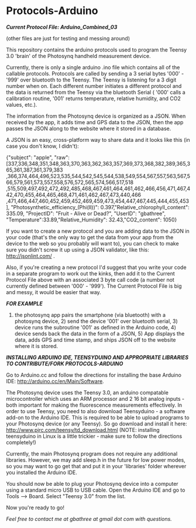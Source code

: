 Protocols-Arduino
=================

***Current Protocol File: Arduino\_Combined\_03***

(other files are just for testing and messing around)

This repository contains the arduino protocols used to program the Teensy 3.0 'brain' of the Photosynq handheld measurement device.

Currently, there is only a single arduino .ino file which contains all of the callable protocols.  Protocols are called by sending a 3 serial bytes '000' - '999' over bluetooth to the Teensy.  The Teensy is listening for a 3 digit number when on.  Each different number initiates a different protocol and the data is returned from the Teensy via the bluetooth Serial ( '000' calls a calibration routine, '001' returns temperature, relative humidity, and CO2 values, etc.).

The information from the Photosynq device is organized as a JSON.  When received by the app, it adds time and GPS data to the JSON, then the app passes the JSON along to the website where it stored in a database.

A JSON is an easy, cross-platform way to share data and it looks like this (in case you don't know, I didn't):

{"subject": "apple", "raw": [337,336,348,351,348,363,370,363,362,363,357,369,373,368,382,389,365,365,361,387,361,379,383
,366,374,464,496,523,535,544,542,545,544,538,549,554,567,557,563,567,566,579,561,573,557,558,576,572,565,574,566,517,518
,515,509,497,492,472,492,485,468,467,461,464,461,462,466,456,471,467,442,470,455,464,465,468,471,461,462,467,473,440,466
,471,466,447,460,452,459,452,469,459,473,454,447,467,445,444,455,453], "Photosynthetic\_efficiency\_(Phi(II))": 
0.397,"Relative\_chlorophyll\_content": 335.09, "ProjectID": "Fruit - Alive or Dead?",  "UserID": "gbathree", "Temperature":33.89,"Relative\_Humidity": 32.43,"CO2\_content": 1050}

If you want to create a new protocol and you are adding data to the JSON in your code (that's the only way to get the data from your app from the device to the web so you probably will want to), you can check to make sure you didn't screw it up using a JSON validator, like this: http://jsonlint.com/ .  

Also, if you're creating a new protocol I'd suggest that you write your code in a separate program to work out the kinks, then add it to the Current Protocol File above with an associated 3 byte call code (a number not currently defined between '000' - '999').  The Current Protocol File is big and messy, it would be easier that way.

***FOR EXAMPLE***

1) the photosynq app pairs the smartphone (via bluetooth) with a photosynq device, 2) send the device '001' over bluetooth serial, 3) device runs the subroutine '001' as defined in the Arduino code, 4) device sends back the data in the form of a JSON, 5) App displays the data, adds GPS and time stamp, and ships JSON off to the website where it is stored. 

***INSTALLING ARDUINO IDE, TEENSYDUINO AND APPROPRIATE LIBRARIES TO CONTRIBUTE/FORK PROTOCOLS-ARDUINO***

Go to Arduino.cc and follow the directions for installing the base Arduino IDE:
http://arduino.cc/en/Main/Software.

The Photosynq device uses the Teensy 3.0, an arduino compatable microcontroller which uses an ARM processor and 2 16 bit analog inputs - both important for making the fluorescence measurements effectively.  In order to use Teensy, you need to also download Teensyduino - a software add-on to the Arduino IDE.  This is required to be able to upload programs to your Photosynq device (or any Teensy).  So go download and install it here:
http://www.pjrc.com/teensy/td_download.html
(NOTE: installing teensyduino in Linux is a little trickier - make sure to follow the directions completely!)

Currently, the main Photosynq program does not require any additional libraries.  However, we may add sleep.h in the future for low power modes, so you may want to go get that and put it in your 'libraries' folder wherever you installed the Arduino IDE.

You should now be able to plug your Photosynq device into a computer using a standard micro USB to USB cable.  Open the Arduino IDE and go to Tools --> Board.  Select "Teensy 3.0" from the list.  

Now you're ready to go!

_Feel free to contact me at gbathree at gmail dot com with questions._
